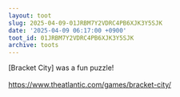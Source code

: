 ```yaml
---
layout: toot
slug: 2025-04-09-01JRBM7Y2VDRC4PB6XJK3Y5SJK
date: '2025-04-09 06:17:00 +0900'
toot_id: 01JRBM7Y2VDRC4PB6XJK3Y5SJK
archive: toots
---
```

<p>[Bracket City] was a fun puzzle!<br><br><a href="https://www.theatlantic.com/games/bracket-city/" rel="nofollow noreferrer noopener" target="_blank">https://www.theatlantic.com/games/bracket-city/</a></p>
<div class='gallery'></div>
